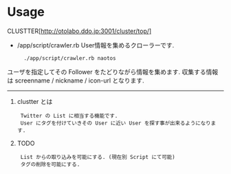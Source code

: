 Usage
=============================================================

CLUSTTER[http://otolabo.ddo.jp:3001/cluster/top/]

* /app/script/crawler.rb
User情報を集めるクローラーです.

        ./app/script/crawler.rb naotos

ユーザを指定してその Follower をたどりながら情報を集めます.
収集する情報は screenname / nickname / icon-url となります.

--------------------------------------------------------------

1. clustter とは

        Twitter の List に相当する機能です.
        User にタグを付けていきその User に近い User を探す事が出来るようになります. 
   
     
2. TODO
     
        List からの取り込みを可能にする. (現在別 Script にて可能)
        タグの削除を可能にする.

